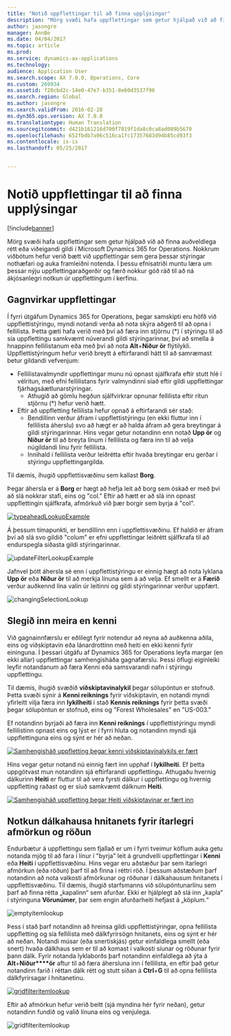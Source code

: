 ```yaml
---
title: "Notið uppflettingar til að finna upplýsingar"
description: "Mörg svæði hafa uppflettingar sem getur hjálpað við að finna auðveldlega rétt eða viðeigandi gildi í Microsoft Dynamics 365 for Operations. Nokkrum viðbótum hefur verið bætt við uppflettingar sem gera þessar stýringar nothæfari og auka framleiðni notenda. Í þessu efnisatriði muntu læra um þessar nýju uppflettingaraðgerðir og færð nokkur góð ráð til að ná ákjósanlegri notkun úr uppflettingum í kerfinu."
author: jasongre
manager: AnnBe
ms.date: 04/04/2017
ms.topic: article
ms.prod: 
ms.service: dynamics-ax-applications
ms.technology: 
audience: Application User
ms.search.scope: AX 7.0.0, Operations, Core
ms.custom: 269934
ms.assetid: f20cbd2c-14e0-47e7-b351-8e60d3537f96
ms.search.region: Global
ms.author: jasongre
ms.search.validFrom: 2016-02-28
ms.dyn365.ops.version: AX 7.0.0
ms.translationtype: Human Translation
ms.sourcegitcommit: d421b161216d700f7819f1da8c0ca8ad089b5670
ms.openlocfilehash: 652fbdb7a96c516ca1fc17357683d94b85cd93f3
ms.contentlocale: is-is
ms.lasthandoff: 05/25/2017


---
```


# <a name="use-lookups-to-find-information"></a>Notið uppflettingar til að finna upplýsingar

[!include[banner](../includes/banner.md)]


Mörg svæði hafa uppflettingar sem getur hjálpað við að finna auðveldlega rétt eða viðeigandi gildi í Microsoft Dynamics 365 for Operations. Nokkrum viðbótum hefur verið bætt við uppflettingar sem gera þessar stýringar nothæfari og auka framleiðni notenda. Í þessu efnisatriði muntu læra um þessar nýju uppflettingaraðgerðir og færð nokkur góð ráð til að ná ákjósanlegri notkun úr uppflettingum í kerfinu.  

<a name="responsive-lookups"></a>Gagnvirkar uppflettingar
------------------

Í fyrri útgáfum Dynamics 365 for Operations, þegar samskipti eru höfð við uppflettistýringu, myndi notandi verða að nota skýra aðgerð til að opna í fellilista. Þetta gæti hafa verið með því að færa inn stjörnu (\*) í stýringu til að sía uppflettingu samkvæmt núverandi gildi stýringarinnar, því að smella á hnappinn fellilistanum eða með því að nota **Alt**+**Niður ör** flýtilykli. Uppflettistýringum hefur verið breytt á eftirfarandi hátt til að samræmast betur gildandi vefvenjum:

-   Fellilistavalmyndir uppflettingar munu nú opnast sjálfkrafa eftir stutt hlé í vélritun, með efni fellilistans fyrir valmyndinni síað eftir gildi uppflettingar fjárhagsáætlunarstýringar.
    -   Athugið að gömlu hegðun sjálfvirkrar opnunar fellilista eftir ritun stjörnu (\*) hefur verið hætt.
-   Eftir að uppfletting fellilista hefur opnað á eftirfarandi sér stað:
    -   Bendillinn verður áfram í uppflettistýringu (en ekki fluttur inn í fellilista áherslu) svo að hægt er að halda áfram að gera breytingar á gildi stýringarinnar. Hins vegar getur notandinn enn notað **Upp ör** og **Niður ör** til að breyta línum í fellilista og færa inn til að velja núgildandi línu fyrir fellilista.
    -   Innihald í fellilista verður leiðrétta eftir hvaða breytingar eru gerðar í stýringu uppflettingargilda.

Til dæmis, íhugið uppflettisvæðinu sem kallast **Borg**. 

Þegar áhersla er á **Borg** er hægt að hefja leit að borg sem óskað er með því að slá nokkrar stafi, eins og "col."  Eftir að hætt er að slá inn opnast uppflettingin sjálfkrafa, afmörkuð við þær borgir sem byrja á "col". 

[![typeaheadLookupExample](./media/typeaheadlookupexample.png)](./media/typeaheadlookupexample.png) 

Á þessum tímapunkti, er bendillinn enn í uppflettisvæðinu. Ef haldið er áfram því að slá svo gildið "colum" er efni uppflettingar leiðrétt sjálfkrafa til að endurspegla síðasta gildi stýringarinnar. 

![updateFilterLookupExample](./media/updatefilterlookupexample.png) 

Jafnvel þótt áhersla sé enn í uppflettistýringu er einnig hægt að nota lyklana **Upp ör** eða **Niður ör** til að merkja línuna sem á að velja. Ef smellt er á **Færið** verður auðkennd lína valin úr leitinni og gildi stýringarinnar verður uppfært. 

![changingSelectionLookup](./media/changingselectionlookup.png)

## <a name="typing-in-more-than-ids"></a>Slegið inn meira en kenni
Við gagnainnfærslu er eðlilegt fyrir notendur að reyna að auðkenna aðila, eins og viðskiptavin eða lánardrottinn með heiti en ekki kenni fyrir eininguna. Í þessari útgáfu af Dynamics 365 for Operations leyfa margar (en ekki allar) uppflettingar samhengisháða gagnafærslu. Þessi öflugi eiginleiki leyfir notandanum að færa Kenni eða samsvarandi nafn í stýringu uppflettingu. 

Til dæmis, íhugið svæðið **viðskiptavinalykil** þegar sölupöntun er stofnuð. Þetta svæði sýnir á **Kenni reiknings** fyrir viðskiptavin, en notandi myndi yfirleitt vilja færa inn **lykilheiti** í stað **Kennis reiknings** fyrir þetta svæði þegar sölupöntun er stofnuð, eins og "Forest Wholesales" en "US-003."

Ef notandinn byrjaði að færa inn **Kenni reiknings** í uppflettistýringu myndi fellilistinn opnast eins og lýst er í fyrri hluta og notandinn myndi sjá uppflettinguna eins og sýnt er hér að neðan.

[![Samhengisháð uppfletting þegar kenni viðskiptavinalykils er fært](./media/howtocontextuallookups-1.png)](./media/howtocontextuallookups-1.png)

Hins vegar getur notand nú einnig fært inn upphaf í **lykilheiti**. Ef þetta uppgötvast mun notandinn sjá eftirfarandi uppflettingu. Athugaðu hvernig dálkurinn **Heiti** er fluttur til að vera fyrsti dálkur í uppflettingu og hvernig uppfletting raðast og er síuð samkvæmt dálknum **Heiti**.

[![Samhengisháð uppfletting þegar Heiti viðskiptavinar er fært inn](./media/howtocontextuallookups-2.png)](./media/howtocontextuallookups-2.png)

## <a name="using-grid-column-headers-for-more-advanced-filtering-and-sorting"></a>Notkun dálkahausa hnitanets fyrir ítarlegri afmörkun og röðun
Endurbætur á uppflettingu sem fjallað er um í fyrri tveimur köflum auka getu notanda mjög til að fara í línur í "byrja" leit á grundvelli uppflettingar í **Kenni** eða **Heiti** í uppflettisvæðinu. Hins vegar eru aðstæður þar sem ítarlegri afmörkun (eða röðun) þarf til að finna í réttri röð. Í þessum aðstæðum þarf notandinn að nota valkosti afmörkunar og röðunar í dálkahausum hnitanets í uppflettisvæðinu. Til dæmis, íhugið starfsmanns við sölupöntunarlínu sem þarf að finna rétta „kapalinn“ sem afurðar. Ekki er hjálplegt að slá inn „kapla“ í stýringuna **Vörunúmer**, þar sem engin afurðarheiti hefjast á „köplum.“ 

![emptyitemlookup](./media/emptyitemlookup.png) 

Þess í stað þarf notandinn að hreinsa gildi uppflettistýringar, opna fellilista uppfletting og sía fellilista með dálkfyrirsögn hnitanets, eins og sýnt er hér að neðan. Notandi músar (eða snertiskjás) getur einfaldlega smellt (eða snert) hvaða dálkhaus sem er til að komast í valkosti síunar og röðunar fyrir þann dálk. Fyrir notanda lyklaborðs þarf notandinn einfaldlega að ýta á **Alt**+**Niður****ör** aftur til að færa áhersluna inn í fellilista, en eftir það getur notandinn farið í réttan dálk rétt og stutt síðan á **Ctrl**+**G** til að opna fellilista dálkfyrirsagar í hnitanetinu. 

[![gridfilteritemlookup](./media/gridfilteritemlookup.png)](./media/gridfilteritemlookup.png) 

Eftir að afmörkun hefur verið beitt (sjá myndina hér fyrir neðan), getur notandinn fundið og valið línuna eins og venjulega. 

![gridfilteritemlookup](./media/filtereditemlookup.png)




